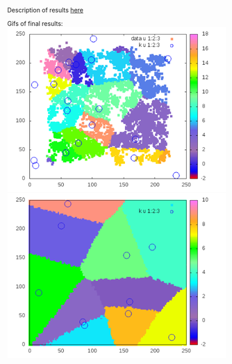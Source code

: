 Description of results [here](https://github.com/nicholasfresneda/kmeans/blob/master/hpc_finalproj.pdf)

Gifs of final results: ![normal distribution](https://github.com/nicholasfresneda/kmeans/blob/master/highdim.gif)
 ![normal distribution](https://github.com/nicholasfresneda/kmeans/blob/master/normaldist.gif)

